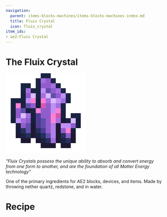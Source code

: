 ```yaml
---
navigation:
  parent: items-blocks-machines/items-blocks-machines-index.md
  title: Fluix Crystal
  icon: fluix_crystal
item_ids:
- ae2:Fluix Crystal
---
```

# The Fluix Crystal

![Fluix Crystal](../assets/items/fluix_crystal.png)

*"Fluix Crystals possess the unique ability to absorb and convert energy from one form to another, and are the foundation of
all Matter Energy technology"*

One of the primary ingredients for AE2 blocks, devices, and items. Made by throwing nether quartz, redstone, and 
<ItemLink id="charged_certus_quartz_crystal" /> in water.

# Recipe

<Recipe id="transform/fluix_crystals" />
<Recipe id="transform/fluix_crystal" />
<Recipe id="misc/deconstruction_fluix_block" />